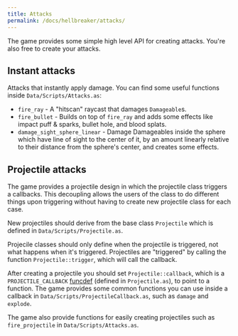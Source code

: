 ```yaml
---
title: Attacks
permalink: /docs/hellbreaker/attacks/
---
```


The game provides some simple high level API for creating attacks.
You're also free to create your attacks.


## Instant attacks

Attacks that instantly apply damage. You can find some useful functions inside `Data/Scripts/Attacks.as`:
- `fire_ray` - A "hitscan" raycast that damages `Damageable`s.
- `fire_bullet` - Builds on top of `fire_ray` and adds some effects like impact puff & sparks, bullet hole, and blood splats.
- `damage_sight_sphere_linear` - Damage Damageables inside the sphere which have line of sight to the center of it, by an amount linearly relative to their distance from the sphere's center, and creates some effects.


## Projectile attacks

The game provides a projectile design in which the projectile class triggers a callbacks.
This decoupling allows the users of the class to do different things upon triggering without having to create new projectile class for each case.

New projectiles should derive from the base class `Projectile` which is defined in `Data/Scripts/Projectile.as`.

Projecile classes should only define when the projectile is triggered, not what happens when it's triggered.
Projectiles are "triggered" by calling the function `Projectile::trigger`, which will call the callback.

After creating a projectile you should set `Projectile::callback`, which is a `PROJECTILE_CALLBACK` [funcdef](http://www.angelcode.com/angelscript/sdk/docs/manual/doc_global_funcdef.html) (defined in `Projectile.as`), to point to a function.
The game provides some common functions you can use inside a callback in `Data/Scripts/ProjectileCallback.as`, such as `damage` and `explode`.

The game also provide functions for easily creating projectiles such as `fire_projectile` in `Data/Scripts/Attacks.as`.